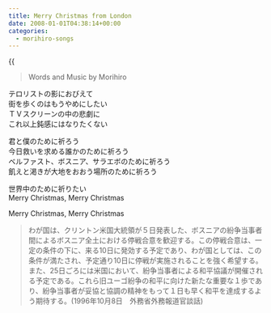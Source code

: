 ```yaml
---
title: Merry Christmas from London
date: 2008-01-01T04:38:14+00:00
categories:
  - morihiro-songs
---
```

{{<audio merry-xmas-from-london>}}

> Words and Music by Morihiro

テロリストの影におびえて  
街を歩くのはもうやめにしたい  
ＴＶスクリーンの中の悲劇に  
これ以上鈍感にはなりたくない

君と僕のために祈ろう  
今日救いを求める誰かのために祈ろう  
ベルファスト、ボスニア、サラエボのために祈ろう  
飢えと渇きが大地をおおう場所のために祈ろう

世界中のために祈りたい  
Merry Christmas, Merry Christmas

Merry Christmas, Merry Christmas

> わが国は、クリントン米国大統領が５日発表した、ボスニアの紛争当事者間によるボスニア全土における停戦合意を歓迎する。この停戦合意は、一定の条件の下に、来る10日に発効する予定であり、わが国としては、この条件が満たされ、予定通り10日に停戦が実施されることを強く希望する。また、25日ごろには米国において、紛争当事者による和平協議が開催される予定である。これら旧ユーゴ紛争の和平に向けた新たな重要な１歩であり、紛争当事者が妥協と協調の精神をもって１日も早く和平を達成するよう期待する。(1996年10月8日　外務省外務報道官談話)  